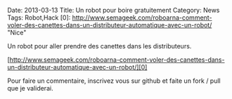 Date: 2013-03-13
Title: Un robot pour boire gratuitement
Category: News
Tags: Robot,Hack
[0]: http://www.semageek.com/roboarna-comment-voler-des-canettes-dans-un-distributeur-automatique-avec-un-robot/ "Nice"


Un robot pour aller prendre des canettes dans les distributeurs.

[http://www.semageek.com/roboarna-comment-voler-des-canettes-dans-un-distributeur-automatique-avec-un-robot/][0]



Pour faire un commentaire, inscrivez vous sur github et faite un fork / pull que je validerai.
